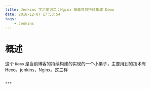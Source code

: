 ```yaml
---
title: Jenkins 学习笔记二：Nginx 简单项目持续集成 Demo
date: 2018-12-07 17:53:54
tags:
    - Jenkins
---
```


# 概述

这个 `Demo` 是当前博客的持续构建的实现的一个小栗子，主要用到的技术有 Hexo，jenkins，Nginx。这三样

~~~

***